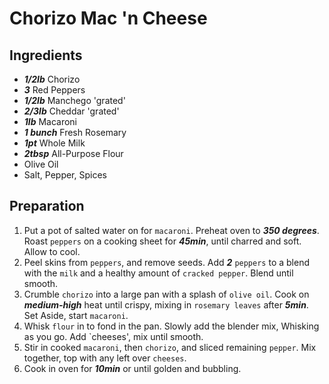 # Chorizo Mac 'n Cheese
## Ingredients

+ ___1/2lb___ Chorizo
+ ___3___ Red Peppers
+ ___1/2lb___ Manchego 'grated'
+ ___2/3lb___ Cheddar 'grated'
+ ___1lb___ Macaroni
+ ___1 bunch___ Fresh Rosemary
+ ___1pt___ Whole Milk
+ ___2tbsp___ All-Purpose Flour
+ Olive Oil
+ Salt, Pepper, Spices

## Preparation

1. Put a pot of salted water on for `macaroni`. Preheat oven to ___350 degrees___. Roast `peppers` on a cooking sheet for ___45min___, until charred and soft. Allow to cool.
2. Peel skins from `peppers`, and remove seeds. Add ___2___ `peppers` to a blend with the `milk` and a healthy amount of `cracked pepper`. Blend until smooth.
3. Crumble `chorizo` into a large pan with a splash of `olive oil`. Cook on ___medium-high___ heat until crispy, mixing in `rosemary leaves` after ___5min___. Set Aside, start `macaroni`.
4. Whisk `flour` in to fond in the pan. Slowly add the blender mix, Whisking as you go. Add `cheeses', mix until smooth.
5. Stir in cooked `macaroni`, then `chorizo`, and sliced remaining `pepper`. Mix together, top with any left over `cheeses`.
6. Cook in oven for ___10min___ or until golden and bubbling.